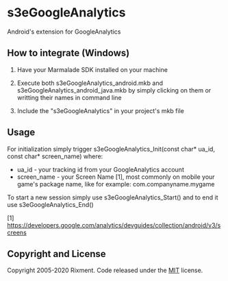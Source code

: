 # s3eGoogleAnalytics

Android's extension for GoogleAnalytics

## How to integrate (Windows)

1) Have your Marmalade SDK installed on your machine

2) Execute both s3eGoogleAnalytics_android.mkb and s3eGoogleAnalytics_android_java.mkb by simply clicking on them or writting their names in command line

3) Include the "s3eGoogleAnalytics" in your project's mkb file

## Usage

For initialization simply trigger s3eGoogleAnalytics_Init(const char* ua_id, const char* screen_name) where:
- ua_id - your tracking id from your GoogleAnalytics account
- screen_name - your Screen Name [1], most commonly on mobile your game's package name, like for example:  com.companyname.mygame

To start a new session simply use s3eGoogleAnalytics_Start() and to end it use s3eGoogleAnalytics_End()

[1] https://developers.google.com/analytics/devguides/collection/android/v3/screens

## Copyright and License
Copyright 2005-2020 Rixment. Code released under the [MIT](./LICENSE) license.
